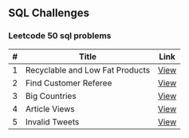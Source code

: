 ## SQL Challenges

### Leetcode 50 sql problems

| # | Title | Link |
|---| ----- | ---- |
| 1 |  Recyclable and Low Fat Products  |  [View](./leetcode_sql_50_problems/1.recycable_and_lowfat_products.sql)  | 
| 2 |  Find Customer Referee  |  [View](./leetcode_sql_50_problems/2.find_customer_referee.sql)  | 
| 3 |  Big Countries  |  [View](./leetcode_sql_50_problems/3.big_countries.sql)  | 
| 4 |  Article Views  |  [View](./leetcode_sql_50_problems/4.article_views.sql)  | 
| 5 |  Invalid Tweets  |  [View](./leetcode_sql_50_problems/5.invalid_tweets.sql)  | 